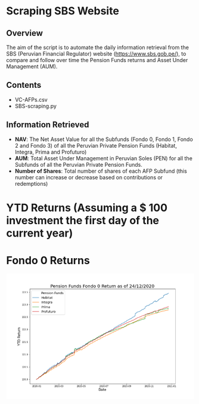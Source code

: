 # Scraping SBS Website

## Overview

The aim of the script is to automate the daily information retrieval from the SBS (Peruvian Financial Regulator) website (https://www.sbs.gob.pe/), to compare and follow over time the Pension Funds returns and Asset Under Management (AUM).

## Contents
* VC-AFPs.csv
* SBS-scraping.py

## Information Retrieved
* **NAV**: The Net Asset Value for all the Subfunds (Fondo 0, Fondo 1, Fondo 2 and Fondo 3) of all the Peruvian Private Pension Funds (Habitat, Integra, Prima and Profuturo)
* **AUM**: Total Asset Under Management in Peruvian Soles (PEN) for all the Subfunds of all the Peruvian Private Pension Funds.
* **Number of Shares**: Total number of shares of each AFP Subfund (this number can increase or decrease based on contributions or redemptions)

# YTD Returns (Assuming a $ 100 investment the first day of the current year)

# Fondo 0 Returns

![](returns_f0.png)

